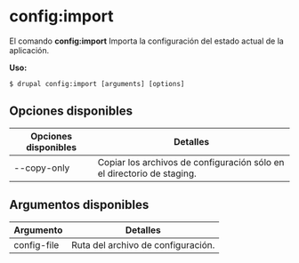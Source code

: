 # config:import
El comando **config:import** Importa la configuración del estado actual de la aplicación.

**Uso:**
```
$ drupal config:import [arguments] [options] 
```

## Opciones disponibles
Opciones disponibles | Detalles
-------|-------------
--copy-only | Copiar los archivos de configuración sólo en el directorio de staging.

## Argumentos disponibles
Argumento | Detalles
---------|-------------
config-file | Ruta del archivo de configuración.
